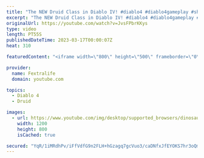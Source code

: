 ```yaml
---
title: "The NEW Druid Class in Diablo IV! #diablo4 #diablo4gameplay #shorts"
excerpt: "The NEW Druid Class in Diablo IV! #diablo4 #diablo4gameplay #shorts Don't forget to like the video and subscribe to our channel ..."
originalUrl: https://youtube.com/watch?v=JvsFPbrKKys
type: video
length: PT55S
publishedDateTime: 2023-03-17T00:00:07Z
heat: 310

featuredContent: "<iframe width=\"800\" height=\"500\" frameborder=\"0\" src=\"https://www.youtube.com/embed/JvsFPbrKKys\" allow=\"accelerometer; autoplay; encrypted-media; gyroscope; picture-in-picture\" allowfullscreen></iframe>"

provider:
  name: Fextralife
  domain: youtube.com

topics:
  - Diablo 4
  - Druid

images:
  - url: https://www.youtube.com/img/desktop/supported_browsers/dinosaur.png
    width: 1200
    height: 800
    isCached: true

secured: "YqR/1iMRdhPv/iFfVdfG9n2FLH+hGzagq7gcVuo3/caDNfxJfEYOKS7hr3oQmtEZn5isaaHIRXoKhOmX6fRkk4hJ8xDwe/ecYPiueHMyN24dfMVCnEtyKh9Qufi275573EVFZ2x20p7j/jMuTs9HF6o3VEPMMswoF7938k0zRwTac94Pg9a9oBknsai+YlwqeNwd8ttZpPig21FcrBn7a9+NE9iLhcOOVnUxIQcMRJTMXKE9NKTDIU40GDczciH7He7qsr0WoMCivlyxUgcT95D76Que9NKY8XQl3vwvM/+rvno1m7zZB5ud/Sf3xt/wS/nzU4ySji15rLWMbKnduc10q7qSIpP6cKi8nHz/pSY+gSFDMX5vM8ecDbClrxPUg+nO01cdfjii6LiHjPf4fw==;8wHSr61+nRMEmkgFYhDxKw=="
---
```


